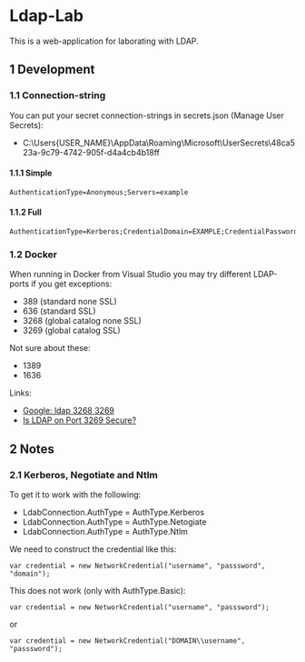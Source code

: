 # Ldap-Lab

This is a web-application for laborating with LDAP.

## 1 Development

### 1.1 Connection-string

You can put your secret connection-strings in secrets.json (Manage User Secrets):

- C:\Users\{USER_NAME}\AppData\Roaming\Microsoft\UserSecrets\48ca523a-9c79-4742-905f-d4a4cb4b18ff

#### 1.1.1 Simple

	AuthenticationType=Anonymous;Servers=example

#### 1.1.2 Full

	AuthenticationType=Kerberos;CredentialDomain=EXAMPLE;CredentialPassword=**********;CredentialUserName=username;Port=636;ProtocolVersion=3;SecureSocketLayer=true;Servers=dc01.example.org,dc02.example.org,dc03.example.org;Timeout=00:00:10

### 1.2 Docker

When running in Docker from Visual Studio you may try different LDAP-ports if you get exceptions:

- 389 (standard none SSL)
- 636 (standard SSL)
- 3268 (global catalog none SSL)
- 3269 (global catalog SSL)

Not sure about these:

- 1389
- 1636

Links:

- [Google: ldap 3268 3269](https://www.google.com/search?q=ldap+3268+3269)
- [Is LDAP on Port 3269 Secure?](https://social.technet.microsoft.com/Forums/ie/en-US/9386b3de-b58b-4877-b6dd-8ae0ce834e93/is-ldap-on-port-3269-secure?forum=winserverDS)

## 2 Notes

### 2.1 Kerberos, Negotiate and Ntlm

To get it to work with the following:

- LdabConnection.AuthType = AuthType.Kerberos
- LdabConnection.AuthType = AuthType.Netogiate
- LdabConnection.AuthType = AuthType.Ntlm

We need to construct the credential like this:

	var credential = new NetworkCredential("username", "passsword", "domain");

This does not work (only with AuthType.Basic):

	var credential = new NetworkCredential("username", "passsword");

or

	var credential = new NetworkCredential("DOMAIN\\username", "passsword");